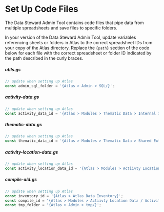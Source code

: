 # Set Up Code Files

The Data Steward Admin Tool contains code files that pipe data from multiple spreadsheets and save files to specific folders.

In your version of the Data Steward Admin Tool, update variables referencing sheets or folders in Atlas to the correct spreadsheet IDs from your copy of the Atlas directory. Replace the `{path}` section of the code below for each file with the correct spreadsheet or folder ID indicated by the path described in the curly braces.

##### utils.gs

```javascript
// update when setting up Atlas
const admin_sql_folder = '{Atlas > Admin > SQL/}';
```

##### activity-data.gs

```javascript
// update when setting up Atlas
const activity_data_id = '{Atlas > Modules > Thematic Data > Internal > Tabular > activity data}';
```

##### thematic-data.gs

```javascript
// update when setting up Atlas
const thematic_data_id = '{Atlas > Modules > Thematic Data > Shared Externally > Data Catalog}';
```

##### activity-location-data.gs

```javascript
// update when setting up Atlas
const activity_location_data_id = '{Atlas > Modules > Actiivty Location Data / Activity Location Data Compiler}';
```

##### compile-ald.gs

```javascript
// update when setting up Atlas
const inventory_id = '{Atlas > Atlas Data Inventory}';
const compile_id = '{Atlas > Modules > Actiivty Location Data / Activity Location Data Compiler}';
const tmp_folder = '{Atlas > Admin > tmp/}';
```

